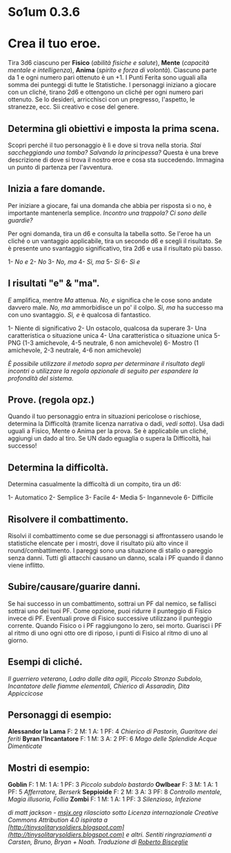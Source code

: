 # So1um 0.3.6

# Crea il tuo eroe.

Tira 3d6 ciascuno per **Fisico** (*abilità fisiche e salute*), **Mente** (*capacità mentale e intelligenza*), **Anima** (*spirito e forza di volontà*). Ciascuno parte da 1 e ogni numero pari ottenuto è un +1. I Punti Ferita sono uguali alla somma dei punteggi di tutte le Statistiche. I personaggi iniziano a giocare con un cliché, tirano 2d6 e ottengono un cliché per ogni numero pari ottenuto. Se lo desideri, arricchisci con un pregresso, l'aspetto, le stranezze, ecc. Sii creativo e cose del genere.

## Determina gli obiettivi e imposta la prima scena.

Scopri perché il tuo personaggio è lì e dove si trova nella storia. *Stai saccheggiando una tomba? Salvando la principessa?* Questa è una breve descrizione di dove si trova il nostro eroe e cosa sta succedendo. Immagina un punto di partenza per l'avventura.

## Inizia a fare domande.

Per iniziare a giocare, fai una domanda che abbia per risposta sì o no, è importante mantenerla semplice. *Incontro una trappola? Ci sono delle guardie?*

Per ogni domanda, tira un d6 e consulta la tabella sotto. Se l'eroe ha un cliché o un vantaggio applicabile, tira un secondo d6 e scegli il risultato. Se è presente uno svantaggio significativo, tira 2d6 e usa il risultato più basso.

1- *No e*
2- *No*
3- *No, ma*
4- *Sì, ma*
5- *Sì*
6- *Sì e*

## I risultati "e" & "ma".

*E* amplifica, mentre *Ma* attenua. *No, e* significa che le cose sono andate davvero male. *No, ma* ammorbidisce un po' il colpo. *Sì, ma* ha successo ma con uno svantaggio. *Sì, e* è qualcosa di fantastico.

1- Niente di significativo
2- Un ostacolo, qualcosa da superare
3- Una caratteristica o situazione unica
4- Una caratteristica o situazione unica
5- PNG (1-3 amichevole, 4-5 neutrale, 6 non amichevole)
6- Mostro (1 amichevole, 2-3 neutrale, 4-6 non amichevole)

*È possibile utilizzare il metodo sopra per determinare il risultato degli incontri o utilizzare la regola opzionale di seguito per espandere la profondità del sistema.*

## Prove. (regola opz.)

Quando il tuo personaggio entra in situazioni pericolose o rischiose, determina la Difficoltà (tramite licenza narrativa o dadi, *vedi sotto*). Usa dadi uguali a Fisico, Mente o Anima per la prova. Se è applicabile un cliché, aggiungi un dado al tiro. Se UN dado eguaglia o supera la Difficoltà, hai successo!

## Determina la difficoltà.

Determina casualmente la difficoltà di un compito, tira un d6:

1- Automatico
2- Semplice
3- Facile
4- Media
5- Ingannevole
6- Difficile

## Risolvere il combattimento.

Risolvi il combattimento come se due personaggi si affrontassero usando le statistiche elencate per i mostri, dove il risultato più alto vince il round/combattimento. I pareggi sono una situazione di stallo o pareggio senza danni. Tutti gli attacchi causano un danno, scala i PF quando il danno viene inflitto.

## Subire/causare/guarire danni.

Se hai successo in un combattimento, sottrai un PF dal nemico, se fallisci sottrai uno dei tuoi PF. Come opzione, puoi ridurre il punteggio di Fisico invece di PF. Eventuali prove di Fisico successive utilizzano il punteggio corrente. Quando Fisico o i PF raggiungono lo zero, sei morto. Guarisci i PF al ritmo di uno ogni otto ore di riposo, i punti di Fisico al ritmo di uno al giorno.

## Esempi di cliché.

*Il guerriero veterano, Ladro dalle dita agili, Piccolo Stronzo Subdolo, Incantatore delle fiamme elementali, Chierico di Assaradin, Dita Appiccicose*

## Personaggi di esempio:

**Alessandor la Lama** F: 2 M: 1 A: 1 PF: 4 *Chierico di Pastorin, Guaritore dei feriti*
**Byran l'Incantatore** F: 1 M: 3 A: 2 PF: 6 *Mago delle Splendide Acque Dimenticate*

## Mostri di esempio:
**Goblin** F: 1 M: 1 A: 1 PF: 3 *Piccolo subdolo bastardo*
**Owlbear** F: 3 M: 1 A: 1 PF: 5 *Afferratore, Berserk*
**Seppioide** F: 2 M: 3 A: 3 PF: 8 *Controllo mentale, Magia illusoria, Follia*
**Zombi** F: 1 M: 1 A: 1 PF: 3 *Silenzioso, Infezione*

*di matt jackson - [msjx.org](http://msjx.org) rilasciato sotto Licenza internazionale Creative Commons Attribution 4.0 ispirata a [http://tinysolitarysoldiers.blogspot.com](http://tinysolitarysoldiers.blogspot.com)  e altri. Sentiti ringraziamenti a Carsten, Bruno, Bryan + Noah. Traduzione di [Roberto Bisceglie](https://zeruhur.space)*